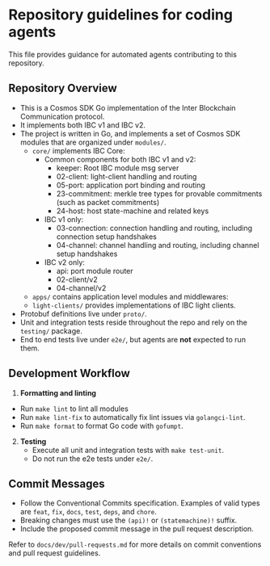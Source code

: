 # Repository guidelines for coding agents

This file provides guidance for automated agents contributing to this repository.

## Repository Overview

- This is a Cosmos SDK Go implementation of the Inter Blockchain Communication protocol.
- It implements both IBC v1 and IBC v2.
- The project is written in Go, and implements a set of Cosmos SDK modules that are organized under `modules/`.
  - `core/` implements IBC Core:
    - Common components for both IBC v1 and v2:
      - keeper: Root IBC module msg server
      - 02-client: light-client handling and routing
      - 05-port: application port binding and routing
      - 23-commitment: merkle tree types for provable commitments (such as packet commitments)
      - 24-host: host state-machine and related keys
    - IBC v1 only:
      - 03-connection: connection handling and routing, including connection setup handshakes
      - 04-channel: channel handling and routing, including channel setup handshakes
    - IBC v2 only:
      - api: port module router
      - 02-client/v2
      - 04-channel/v2
  - `apps/` contains application level modules and middlewares:
  - `light-clients/` provides implementations of IBC light clients.
- Protobuf definitions live under `proto/`.
- Unit and integration tests reside throughout the repo and rely on the `testing/` package.
- End to end tests live under `e2e/`, but agents are **not** expected to run them.

## Development Workflow

1. **Formatting and linting**
  - Run `make lint` to lint all modules
  - Run `make lint-fix` to automatically fix lint issues via `golangci-lint`.
  - Run `make format` to format Go code with `gofumpt`.
2. **Testing**
   - Execute all unit and integration tests with `make test-unit`.
   - Do not run the e2e tests under `e2e/`.

## Commit Messages

- Follow the Conventional Commits specification. Examples of valid types are
  `feat`, `fix`, `docs`, `test`, `deps`, and `chore`.
- Breaking changes must use the `(api)!` or `(statemachine)!` suffix.
- Include the proposed commit message in the pull request description.

Refer to `docs/dev/pull-requests.md` for more details on commit conventions and
pull request guidelines.
